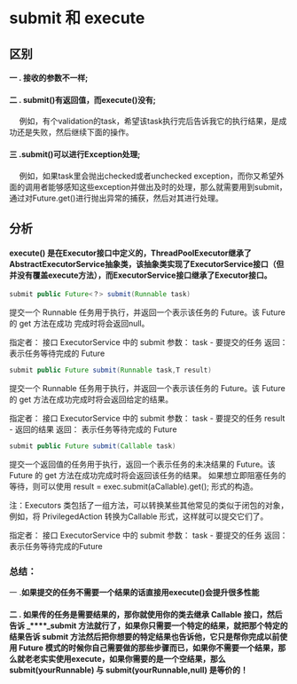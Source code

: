 # submit 和 execute

## 区别

#### 一  . 接收的参数不一样;

#### 二  . submit\(\)有返回值，而execute\(\)没有;

　    例如，有个validation的task，希望该task执行完后告诉我它的执行结果，是成功还是失败，然后继续下面的操作。

#### 三 .submit\(\)可以进行Exception处理;

　    例如，如果task里会抛出checked或者unchecked exception，而你又希望外面的调用者能够感知这些exception并做出及时的处理，那么就需要用到submit，通过对Future.get\(\)进行抛出异常的捕获，然后对其进行处理。

## 分析

#### execute\(\) 是在Executor接口中定义的，ThreadPoolExecutor继承了AbstractExecutorService抽象类，该抽象类实现了ExecutorService接口（但并没有覆盖execute方法），而ExecutorService接口继承了Executor接口。

```java
submit public Future<？> submit(Runnable task)
```

提交一个 Runnable 任务用于执行，并返回一个表示该任务的 Future。该 Future 的 get 方法在成功 完成时将会返回null。

指定者： 接口 ExecutorService 中的 submit 参数： task - 要提交的任务 返回： 表示任务等待完成的 Future

```java
submit public Future submit(Runnable task,T result) 
```

提交一个 Runnable 任务用于执行，并返回一个表示该任务的 Future。该 Future 的 get 方法在成功完成时将会返回给定的结果。

指定者： 接口 ExecutorService 中的 submit 参数： task - 要提交的任务 result - 返回的结果 返回： 表示任务等待完成的 Future

```java
submit public Future submit(Callable task) 
```

提交一个返回值的任务用于执行，返回一个表示任务的未决结果的 Future。该 Future 的 get 方法在成功完成时将会返回该任务的结果。 如果想立即阻塞任务的等待，则可以使用 result = exec.submit\(aCallable\).get\(\); 形式的构造。

注：Executors 类包括了一组方法，可以转换某些其他常见的类似于闭包的对象，例如，将 PrivilegedAction 转换为Callable 形式，这样就可以提交它们了。

指定者： 接口 ExecutorService 中的 submit 参数： task - 要提交的任务 返回： 表示任务等待完成的Future

### 总结：

 一 .**如果提交的任务不需要一个结果的话直接用execute\(\)会提升很多性能**

#### 二 . 如果传的任务是需要结果的，那你就使用你的类去继承 Callable 接口，然后告诉 _****_submit 方法就行了，如果你只需要一个特定的结果，就把那个特定的结果告诉 submit 方法然后把你想要的特定结果也告诉他，它只是帮你完成以前使用 Future 模式的时候你自己需要做的那些步骤而已，如果你不需要一个结果，那么就老老实实使用execute，如果你需要的是一个空结果，那么 submit\(yourRunnable\) 与 submit\(yourRunnable,null\) 是等价的！

